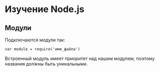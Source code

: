 # Изучение Node.js

## Модули

Подключаются модули так:
```
var module = require('имя_файла')
```
 
Встроенный модуль имеет приоритет над нашим модулем, поэтому названия должны быть уникальными.

